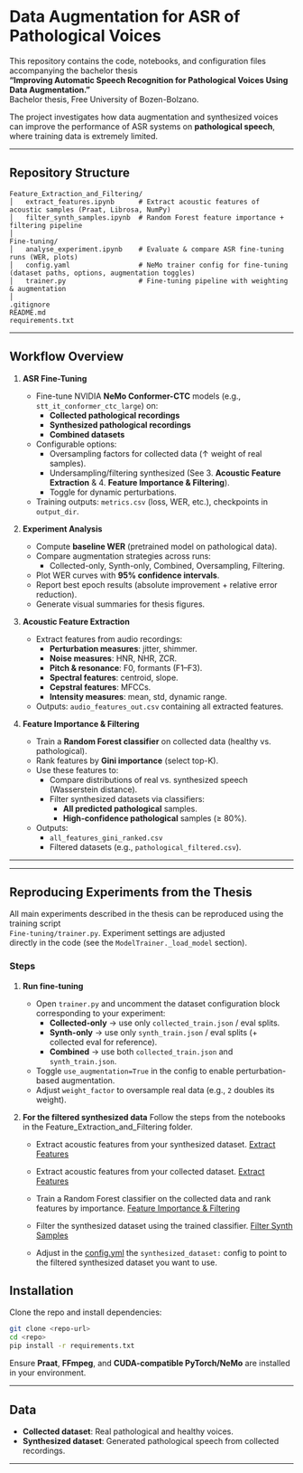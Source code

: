 # Data Augmentation for ASR of Pathological Voices

This repository contains the code, notebooks, and configuration files accompanying the bachelor thesis  
**“Improving Automatic Speech Recognition for Pathological Voices Using Data Augmentation.”**  
Bachelor thesis, Free University of Bozen-Bolzano.

The project investigates how data augmentation and synthesized voices can improve the performance of ASR systems on **pathological speech**, where training data is extremely limited.

---

## Repository Structure

```
Feature_Extraction_and_Filtering/
│   extract_features.ipynb      # Extract acoustic features of acoustic samples (Praat, Librosa, NumPy)
│   filter_synth_samples.ipynb  # Random Forest feature importance + filtering pipeline
│
Fine-tuning/
│   analyse_experiment.ipynb    # Evaluate & compare ASR fine-tuning runs (WER, plots)
│   config.yaml                 # NeMo trainer config for fine-tuning (dataset paths, options, augmentation toggles)
│   trainer.py                  # Fine-tuning pipeline with weighting & augmentation
│
.gitignore
README.md
requirements.txt
```

---

## Workflow Overview

1. **ASR Fine-Tuning**
   - Fine-tune NVIDIA **NeMo Conformer-CTC** models (e.g., `stt_it_conformer_ctc_large`) on:
     - **Collected pathological recordings**
     - **Synthesized pathological recordings** 
     - **Combined datasets**
   - Configurable options:
     - Oversampling factors for collected data (↑ weight of real samples).
     - Undersampling/filtering synthesized (See 3. **Acoustic Feature Extraction** & 4. **Feature Importance & Filtering**). 
     - Toggle for dynamic perturbations.
   - Training outputs: `metrics.csv` (loss, WER, etc.), checkpoints in `output_dir`.

2. **Experiment Analysis**
   - Compute **baseline WER** (pretrained model on pathological data).
   - Compare augmentation strategies across runs:
     - Collected-only, Synth-only, Combined, Oversampling, Filtering.
   - Plot WER curves with **95% confidence intervals**.
   - Report best epoch results (absolute improvement + relative error reduction).
   - Generate visual summaries for thesis figures.

3. **Acoustic Feature Extraction**
   - Extract features from audio recordings:
     - **Perturbation measures**: jitter, shimmer.
     - **Noise measures**: HNR, NHR, ZCR.
     - **Pitch & resonance**: F0, formants (F1–F3).
     - **Spectral features**: centroid, slope.
     - **Cepstral features**: MFCCs.
     - **Intensity measures**: mean, std, dynamic range.
   - Outputs: `audio_features_out.csv` containing all extracted features.

4. **Feature Importance & Filtering**
   - Train a **Random Forest classifier** on collected data (healthy vs. pathological).
   - Rank features by **Gini importance** (select top-K).
   - Use these features to:
     - Compare distributions of real vs. synthesized speech (Wasserstein distance).
     - Filter synthesized datasets via classifiers:
       - **All predicted pathological** samples.
       - **High-confidence pathological** samples (≥ 80%).
   - Outputs:
     - `all_features_gini_ranked.csv`
     - Filtered datasets (e.g., `pathological_filtered.csv`).
---

---

## Reproducing Experiments from the Thesis

All main experiments described in the thesis can be reproduced using the training script  
`Fine-tuning/trainer.py`. Experiment settings are adjusted  
directly in the code (see the `ModelTrainer._load_model` section).

### Steps

1. **Run fine-tuning**
   - Open `trainer.py` and uncomment the dataset configuration block corresponding to your experiment:
     - **Collected-only** → use only `collected_train.json` / eval splits.
     - **Synth-only** → use only `synth_train.json` / eval splits (+ collected eval for reference).
     - **Combined** → use both `collected_train.json` and `synth_train.json`.
   - Toggle `use_augmentation=True` in the config to enable perturbation-based augmentation.
    - Adjust `weight_factor` to oversample real data (e.g., `2` doubles its weight).

2. **For the filtered synthesized data**
 Follow the steps from the notebooks in the Feature_Extraction_and_Filtering folder.
      - Extract acoustic features from your synthesized dataset. [Extract Features](Feature_Extraction_and_Filtering/extract_features.ipynb)
      - Extract acoustic features from your collected dataset. [Extract Features](Feature_Extraction_and_Filtering/extract_features.ipynb)
      - Train a Random Forest classifier on the collected data and rank features by importance. [Feature Importance & Filtering](Feature_Extraction_and_Filtering/filter_synth_samples.ipynb)
      - Filter the synthesized dataset using the trained classifier. [Filter Synth Samples](Feature_Extraction_and_Filtering/filter_synth_samples.ipynb)

      - Adjust in the [config.yml](Fine-tuning/config.yaml) the `synthesized_dataset:` config to point to the filtered synthesized    dataset you want to use.

## Installation

Clone the repo and install dependencies:

```bash
git clone <repo-url>
cd <repo>
pip install -r requirements.txt
```

Ensure **Praat**, **FFmpeg**, and **CUDA-compatible PyTorch/NeMo** are installed in your environment.

---


## Data

- **Collected dataset**: Real pathological and healthy voices.  
- **Synthesized dataset**: Generated pathological speech from collected recordings.  

---